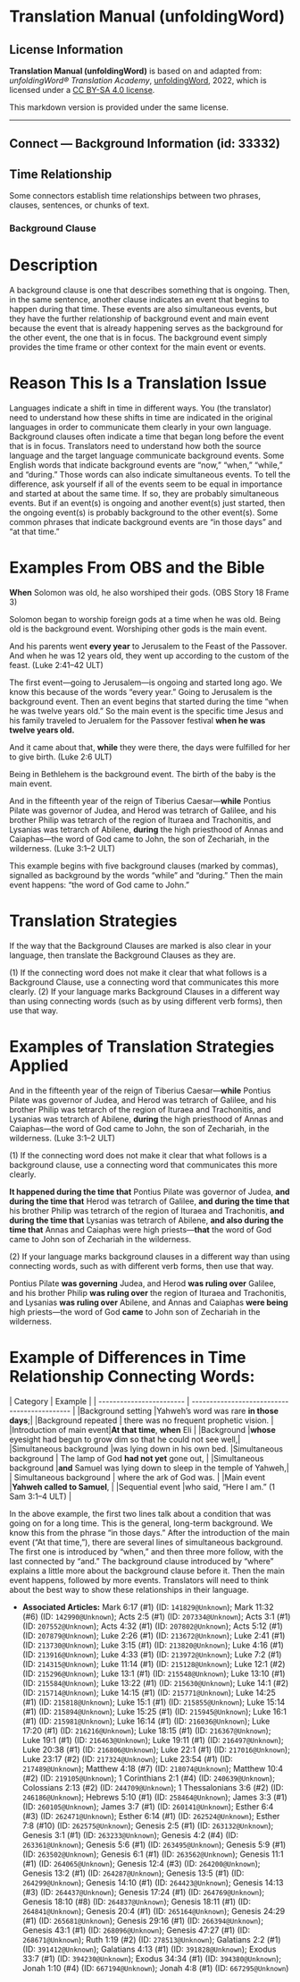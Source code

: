 # Translation Manual (unfoldingWord)

## License Information

**Translation Manual (unfoldingWord)** is based on and adapted from: _unfoldingWord® Translation Academy_, [unfoldingWord](https://unfoldingword.org/utw), 2022, which is licensed under a [CC BY-SA 4.0 license](https://creativecommons.org/licenses/by-sa/4.0/legalcode.en).

This markdown version is provided under the same license.



--------------------------------

## Connect — Background Information (id: 33332)

Time Relationship
-----------------

Some connectors establish time relationships between two phrases, clauses, sentences, or chunks of text.

### Background Clause

Description
===========

A background clause is one that describes something that is ongoing. Then, in the same sentence, another clause indicates an event that begins to happen during that time. These events are also simultaneous events, but they have the further relationship of background event and main event because the event that is already happening serves as the background for the other event, the one that is in focus. The background event simply provides the time frame or other context for the main event or events.

Reason This Is a Translation Issue
==================================

Languages indicate a shift in time in different ways. You (the translator) need to understand how these shifts in time are indicated in the original languages in order to communicate them clearly in your own language. Background clauses often indicate a time that began long before the event that is in focus. Translators need to understand how both the source language and the target language communicate background events. Some English words that indicate background events are “now,” “when,” “while,” and “during.” Those words can also indicate simultaneous events. To tell the difference, ask yourself if all of the events seem to be equal in importance and started at about the same time. If so, they are probably simultaneous events. But if an event(s) is ongoing and another event(s) just started, then the ongoing event(s) is probably background to the other event(s). Some common phrases that indicate background events are “in those days” and “at that time.”

Examples From OBS and the Bible
===============================

**When** Solomon was old, he also worshiped their gods. (OBS Story 18 Frame 3\)

Solomon began to worship foreign gods at a time when he was old. Being old is the background event. Worshiping other gods is the main event.

And his parents went **every year** to Jerusalem to the Feast of the Passover. And when he was 12 years old, they went up according to the custom of the feast. (Luke 2:41–42 ULT)

The first event—going to Jerusalem—is ongoing and started long ago. We know this because of the words “every year.” Going to Jerusalem is the background event. Then an event begins that started during the time “when he was twelve years old.” So the main event is the specific time Jesus and his family traveled to Jerualem for the Passover festival **when he was twelve years old.**

And it came about that, **while** they were there, the days were fulfilled for her to give birth. (Luke 2:6 ULT)

Being in Bethlehem is the background event. The birth of the baby is the main event.

And in the fifteenth year of the reign of Tiberius Caesar—**while** Pontius Pilate was governor of Judea, and Herod was tetrarch of Galilee, and his brother Philip was tetrarch of the region of Ituraea and Trachonitis, and Lysanias was tetrarch of Abilene, **during** the high priesthood of Annas and Caiaphas—the word of God came to John, the son of Zechariah, in the wilderness. (Luke 3:1–2 ULT)

This example begins with five background clauses (marked by commas), signalled as background by the words “while” and “during.” Then the main event happens: “the word of God came to John.”

Translation Strategies
======================

If the way that the Background Clauses are marked is also clear in your language, then translate the Background Clauses as they are.

(1\) If the connecting word does not make it clear that what follows is a Background Clause, use a connecting word that communicates this more clearly. (2\) If your language marks Background Clauses in a different way than using connecting words (such as by using different verb forms), then use that way.

Examples of Translation Strategies Applied
==========================================

And in the fifteenth year of the reign of Tiberius Caesar—**while** Pontius Pilate was governor of Judea, and Herod was tetrarch of Galilee, and his brother Philip was tetrarch of the region of Ituraea and Trachonitis, and Lysanias was tetrarch of Abilene, **during** the high priesthood of Annas and Caiaphas—the word of God came to John, the son of Zechariah, in the wilderness. (Luke 3:1–2 ULT)

(1\) If the connecting word does not make it clear that what follows is a background clause, use a connecting word that communicates this more clearly.

**It happened during the time that** Pontius Pilate was governor of Judea, **and during the time that** Herod was tetrarch of Galilee, **and during the time that** his brother Philip was tetrarch of the region of Ituraea and Trachonitis, **and during the time that** Lysanias was tetrarch of Abilene, **and also during the time that** Annas and Caiaphas were high priests—**that** the word of God came to John son of Zechariah in the wilderness.

(2\) If your language marks background clauses in a different way than using connecting words, such as with different verb forms, then use that way.

Pontius Pilate **was governing** Judea, and Herod **was ruling over** Galilee, and his brother Philip **was ruling over** the region of Ituraea and Trachonitis, and Lysanias **was ruling over** Abilene, and Annas and Caiaphas **were being** high priests—the word of God **came** to John son of Zechariah in the wilderness.

Example of Differences in Time Relationship Connecting Words:
=============================================================

\| Category \| Example \| \| \-\-\-\-\-\-\-\-\-\-\-\-\-\-\-\-\-\-\-\-\-\-\-\- \| \-\-\-\-\-\-\-\-\-\-\-\-\-\-\-\-\-\-\-\-\-\-\-\-\-\-\-\-\-\-\-\-\-\-\-\-\-\-\-\-\-\-\-\- \| \|Background setting \|Yahweh’s word was rare **in those days**;\| \|Background repeated \| there was no frequent prophetic vision. \| \|Introduction of main event\|**At that time**, **when** Eli \| \|Background \|**whose** eyesight had begun to grow dim so that he could not see well,\| \|Simultaneous background \|was lying down in his own bed. \|Simultaneous background \| The lamp of God **had not yet** gone out, \| \|Simultaneous background \|**and** Samuel was lying down to sleep in the temple of Yahweh,\| \| Simultaneous background \| where the ark of God was. \| \|Main event \|**Yahweh called to Samuel**, \| \|Sequential event \|who said, “Here I am.” (1 Sam 3:1–4 ULT) \|

In the above example, the first two lines talk about a condition that was going on for a long time. This is the general, long\-term background. We know this from the phrase “in those days.” After the introduction of the main event (“At that time,”), there are several lines of simultaneous background. The first one is introduced by “when,” and then three more follow, with the last connected by “and.” The background clause introduced by “where” explains a little more about the background clause before it. Then the main event happens, followed by more events. Translators will need to think about the best way to show these relationships in their language.

* **Associated Articles:** Mark 6:17 (#1) (ID: `141829@Unknown`); Mark 11:32 (#6) (ID: `142990@Unknown`); Acts 2:5 (#1) (ID: `207334@Unknown`); Acts 3:1 (#1) (ID: `207552@Unknown`); Acts 4:32 (#1) (ID: `207802@Unknown`); Acts 5:12 (#1) (ID: `207879@Unknown`); Luke 2:26 (#1) (ID: `213672@Unknown`); Luke 2:41 (#1) (ID: `213730@Unknown`); Luke 3:15 (#1) (ID: `213820@Unknown`); Luke 4:16 (#1) (ID: `213916@Unknown`); Luke 4:33 (#1) (ID: `213972@Unknown`); Luke 7:2 (#1) (ID: `214315@Unknown`); Luke 11:14 (#1) (ID: `215128@Unknown`); Luke 12:1 (#2) (ID: `215296@Unknown`); Luke 13:1 (#1) (ID: `215548@Unknown`); Luke 13:10 (#1) (ID: `215584@Unknown`); Luke 13:22 (#1) (ID: `215630@Unknown`); Luke 14:1 (#2) (ID: `215714@Unknown`); Luke 14:15 (#1) (ID: `215771@Unknown`); Luke 14:25 (#1) (ID: `215818@Unknown`); Luke 15:1 (#1) (ID: `215855@Unknown`); Luke 15:14 (#1) (ID: `215894@Unknown`); Luke 15:25 (#1) (ID: `215945@Unknown`); Luke 16:1 (#1) (ID: `215981@Unknown`); Luke 16:14 (#1) (ID: `216036@Unknown`); Luke 17:20 (#1) (ID: `216216@Unknown`); Luke 18:15 (#1) (ID: `216367@Unknown`); Luke 19:1 (#1) (ID: `216463@Unknown`); Luke 19:11 (#1) (ID: `216497@Unknown`); Luke 20:38 (#1) (ID: `216806@Unknown`); Luke 22:1 (#1) (ID: `217016@Unknown`); Luke 23:17 (#2) (ID: `217324@Unknown`); Luke 23:54 (#1) (ID: `217489@Unknown`); Matthew 4:18 (#7) (ID: `218074@Unknown`); Matthew 10:4 (#2) (ID: `219105@Unknown`); 1 Corinthians 2:1 (#4) (ID: `240639@Unknown`); Colossians 2:13 (#2) (ID: `244709@Unknown`); 1 Thessalonians 3:6 (#2) (ID: `246186@Unknown`); Hebrews 5:10 (#1) (ID: `258464@Unknown`); James 3:3 (#1) (ID: `260105@Unknown`); James 3:7 (#1) (ID: `260141@Unknown`); Esther 6:4 (#3) (ID: `262471@Unknown`); Esther 6:14 (#1) (ID: `262524@Unknown`); Esther 7:8 (#10) (ID: `262575@Unknown`); Genesis 2:5 (#1) (ID: `263132@Unknown`); Genesis 3:1 (#1) (ID: `263233@Unknown`); Genesis 4:2 (#4) (ID: `263361@Unknown`); Genesis 5:6 (#1) (ID: `263495@Unknown`); Genesis 5:9 (#1) (ID: `263502@Unknown`); Genesis 6:1 (#1) (ID: `263562@Unknown`); Genesis 11:1 (#1) (ID: `264065@Unknown`); Genesis 12:4 (#3) (ID: `264200@Unknown`); Genesis 13:2 (#1) (ID: `264287@Unknown`); Genesis 13:5 (#1) (ID: `264299@Unknown`); Genesis 14:10 (#1) (ID: `264423@Unknown`); Genesis 14:13 (#3) (ID: `264437@Unknown`); Genesis 17:24 (#1) (ID: `264769@Unknown`); Genesis 18:10 (#8) (ID: `264837@Unknown`); Genesis 18:11 (#1) (ID: `264841@Unknown`); Genesis 20:4 (#1) (ID: `265164@Unknown`); Genesis 24:29 (#1) (ID: `265681@Unknown`); Genesis 29:16 (#1) (ID: `266394@Unknown`); Genesis 43:1 (#1) (ID: `268096@Unknown`); Genesis 47:27 (#1) (ID: `268671@Unknown`); Ruth 1:19 (#2) (ID: `278513@Unknown`); Galatians 2:2 (#1) (ID: `391412@Unknown`); Galatians 4:13 (#1) (ID: `391828@Unknown`); Exodus 33:7 (#1) (ID: `394230@Unknown`); Exodus 34:34 (#1) (ID: `394380@Unknown`); Jonah 1:10 (#4) (ID: `667194@Unknown`); Jonah 4:8 (#1) (ID: `667295@Unknown`)


